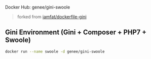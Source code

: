 Docker Hub: genee/gini-swoole

> forked from [iamfat/dockerfile-gini](https://github.com/iamfat/dockerfile-gini)

## Gini Environment (Gini + Composer + PHP7 + Swoole)
```bash
docker run --name swoole -d genee/gini-swoole
```
